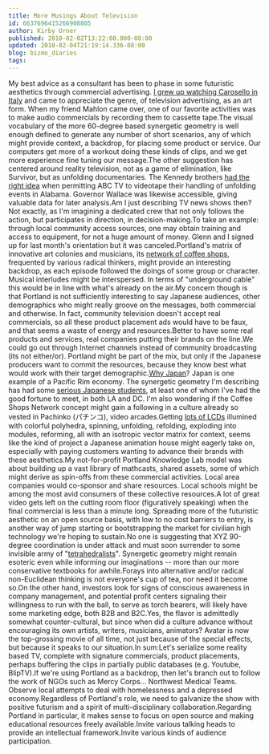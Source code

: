 ```yaml
---
title: More Musings About Television
id: 6637696415266908805
author: Kirby Urner
published: 2010-02-02T13:22:00.000-08:00
updated: 2010-02-04T21:19:14.336-08:00
blog: bizmo_diaries
tags: 
---
```


My best advice as a consultant has been to phase in some futuristic aesthetics through commercial advertising.  [I grew up watching Carosello in Italy](http://worldgame.blogspot.com/2009/04/reflections-memories-dreams.html) and came to appreciate the genre, of television advertising, as an art form.  When my friend Mahlon came over, one of our favorite activities was to make audio commercials by recording them to cassette tape.The visual vocabulary of the more 60-degree based synergetic geometry is well enough defined to generate any number of short scenarios, any of which might provide context, a backdrop, for placing some product or service.  Our computers get more of a workout doing these kinds of clips, and we get more experience fine tuning our message.The other suggestion has centered around reality television, not as a game of elimination, like Survivor, but as unfolding documentaries.  The Kennedy brothers [had the right idea](http://coffeeshopsnet.blogspot.com/2009/12/study-hall.html) when permitting ABC TV to videotape their handling of unfolding events in Alabama.  Governor Wallace was likewise accessible, giving valuable data for later analysis.Am I just describing TV news shows then?  Not exactly, as I'm imagining a dedicated crew that not only follows the action, but participates in direction, in decision-making.To take an example:  through local community access sources, one may obtain training and access to equipment, for not a huge amount of money.  Glenn and I signed up for last month's orientation but it was canceled.Portland's matrix of innovative art colonies and musicians, its [network of coffee shops](http://coffeeshopsnet.blogspot.com/2009/03/serving-buzz.html), frequented by various radical thinkers, might provide an interesting backdrop, as each episode followed the doings of some group or character.  Musical interludes might be interspersed.  In terms of "underground cable" this would be in line with what's already on the air.My concern though is that Portland is not sufficiently interesting to say Japanese audiences, other demographics who might really groove on the messages, both commercial and otherwise.  In fact, community television doesn't accept real commercials, so all these product placement ads would have to be faux, and that seems a waste of energy and resources.Better to have some real products and services, real companies putting their brands on the line.We could go out through Internet channels instead of community broadcasting (its not either/or).  Portland might be part of the mix, but only if the Japanese producers want to commit the resources, because they know best what would work with their target demographic.[Why Japan](http://coffeeshopsnet.blogspot.com/2009/02/outreach-to-japan.html)?  Japan is one example of a Pacific Rim economy.  The synergetic geometry I'm describing has had some [serious Japanese students](http://synergetics.jp/index.html), at least one of whom I've had the good fortune to meet, in both LA and DC.  I'm also wondering if the Coffee Shops Network concept might gain a following in a culture already so vested in Pachinko  (パチンコ), video arcades.Getting [lots of LCDs](http://coffeeshopsnet.blogspot.com/2009/05/more-about-lcds.html) illumined with colorful polyhedra, spinning, unfolding, refolding, exploding into modules, reforming, all with an isotropic vector matrix for context, seems like the kind of project a Japanese animation house might eagerly take on, especially with paying customers wanting to advance their brands with these aesthetics.My not-for-profit Portland Knowledge Lab model was about building up a vast library of mathcasts, shared assets, some of which might derive as spin-offs from these commercial activities.  Local area companies would co-sponsor and share resources.  Local schools might be among the most avid consumers of these collective resources.A lot of great video gets left on the cutting room floor (figuratively speaking) when the final commercial is less than a minute long.  Spreading more of the futuristic aesthetic on an open source basis, with low to no cost barriers to entry, is another way of jump starting or bootstrapping the market for civilian high technology we're hoping to sustain.No one is suggesting that XYZ 90-degree coordination is under attack and must soon surrender to some invisible army of "[tetrahedralists](http://worldgame.blogspot.com/2010/02/reviewing-news.html)".  Synergetic geometry might remain esoteric even while informing our imaginations -- more than our more conservative textbooks for awhile.Forays into alternative and/or radical non-Euclidean thinking is not everyone's cup of tea, nor need it become so.On the other hand, investors look for signs of conscious awareness in company management, and potential profit centers signaling their willingness to run with the ball, to serve as torch bearers, will likely have some marketing edge, both B2B and B2C.Yes, the flavor is admittedly somewhat counter-cultural, but since when did a culture advance without encouraging its own artists, writers, musicians, animators?  Avatar is now the top-grossing movie of all time, not just because of the special effects, but because it speaks to our situation.In sum:Let's serialize some reality based TV, complete with signature commercials, product placements, perhaps buffering the clips in partially public databases (e.g. Youtube, BlipTV).If we're using Portland as a backdrop, then let's branch out to follow the work of NGOs such as Mercy Corps... Northwest Medical Teams.  Observe local attempts to deal with homelessness and a depressed economy.Regardless of Portland's role, we need to galvanize the show with positive futurism and a spirit of multi-disciplinary collaboration.Regarding Portland in particular, it makes sense to focus on open source and making educational resources freely available.Invite various talking heads to provide an intellectual framework.Invite various kinds of audience participation.